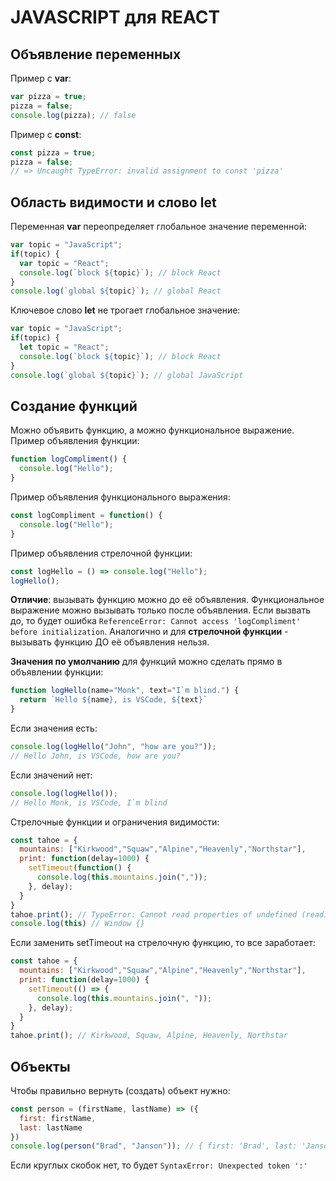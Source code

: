 # JAVASCRIPT для REACT

## Объявление переменных
Пример с **var**:
```javascript
var pizza = true;
pizza = false;
console.log(pizza); // false
```
Пример с **const**:
```javascript
const pizza = true;
pizza = false; 
// => Uncaught TypeError: invalid assignment to const 'pizza'
```

## Область видимости и слово let
Переменная **var** переопределяет глобальное значение переменной:
```javascript
var topic = "JavaScript";
if(topic) {
  var topic = "React";
  console.log(`block ${topic}`); // block React
}
console.log(`global ${topic}`); // global React
```
Ключевое слово **let** не трогает глобальное значение:
```javascript
var topic = "JavaScript";
if(topic) {
  let topic = "React";
  console.log(`block ${topic}`); // block React
}
console.log(`global ${topic}`); // global JavaScript
```

## Создание функций
Можно объявить функцию, а можно функциональное выражение.
Пример объявления функции:
```javascript
function logCompliment() {
  console.log("Hello");
}
```
Пример объявления функционального выражения:
```javascript
const logCompliment = function() {
  console.log("Hello");
}
```
Пример объявления стрелочной функции:
```javascript
const logHello = () => console.log("Hello");
logHello();
```

**Отличие**: вызывать функцию можно до её объявления.
Функциональное выражение можно вызывать только после объявления. Если вызвать до, то будет ошибка `ReferenceError: Cannot access 'logCompliment' before initialization`.
Аналогично и для **стрелочной функции** - вызывать функцию ДО её объявления нельзя.

**Значения по умолчанию** для функций можно сделать прямо в объявлении функции:
```javascript
function logHello(name="Monk", text="I`m blind.") {
  return `Hello ${name}, is VSCode, ${text}`
}
```
Если значения есть:
```javascript
console.log(logHello("John", "how are you?"));
// Hello John, is VSCode, how are you?
```

Если значений нет:
```javascript
console.log(logHello());
// Hello Monk, is VSCode, I`m blind
```

Стрелочные функции и ограничения видимости:
```javascript
const tahoe = {
  mountains: ["Kirkwood","Squaw","Alpine","Heavenly","Northstar"],
  print: function(delay=1000) {
    setTimeout(function() {
      console.log(this.mountains.join(","));
    }, delay);
  }
}
tahoe.print(); // TypeError: Cannot read properties of undefined (reading 'join')
console.log(this) // Window {}
```
Если заменить setTimeout на стрелочную функцию, то все заработает:
```javascript
const tahoe = {
  mountains: ["Kirkwood","Squaw","Alpine","Heavenly","Northstar"],
  print: function(delay=1000) {
    setTimeout(() => {
      console.log(this.mountains.join(", "));
    }, delay);
  }
}
tahoe.print(); // Kirkwood, Squaw, Alpine, Heavenly, Northstar
```

## Объекты
Чтобы правильно вернуть (создать) объект нужно:
```javascript
const person = (firstName, lastName) => ({
  first: firstName,
  last: lastName
})
console.log(person("Brad", "Janson")); // { first: 'Brad', last: 'Janson' }
```
Если круглых скобок нет, то будет `SyntaxError: Unexpected token ':'`
